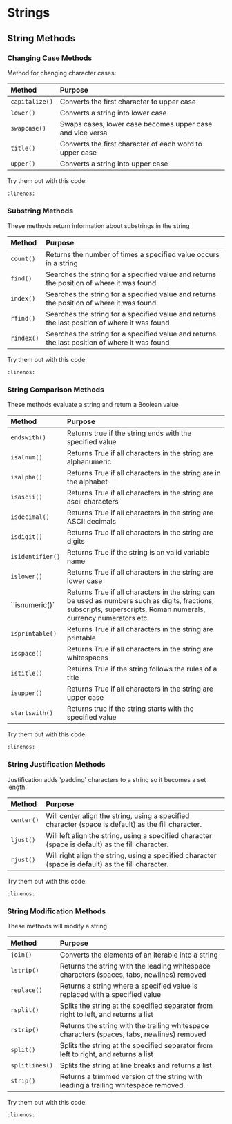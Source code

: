 # Strings

## String Methods

### Changing Case Methods

Method for changing character cases:

| Method | Purpose |
|:------ | :------ |
|`capitalize()`|Converts the first character to upper case|
|`lower()`|Converts a string into lower case|
|`swapcase()`|Swaps cases, lower case becomes upper case and vice versa|
|`title()`|Converts the first character of each word to upper case|
|`upper()`|Converts a string into upper case|

Try them out with this code:

```{literalinclude} ./python_files/string_case.py
:linenos:
```

### Substring Methods

These methods return information about substrings in the string

| Method | Purpose |
|:------ | :------ |
|`count()`|Returns the number of times a specified value occurs in a string|
|`find()`|Searches the string for a specified value and returns the position of where it was found|
|`index()`|Searches the string for a specified value and returns the position of where it was found|
|`rfind()`|Searches the string for a specified value and returns the last position of where it was found|
|`rindex()`|Searches the string for a specified value and returns the last position of where it was found|

Try them out with this code:

```{literalinclude} ./python_files/string_substring.py
:linenos:
```

### String Comparison Methods

These methods evaluate a string and return a Boolean value

| Method | Purpose |
|:------ | :------ |
|`endswith()`|Returns true if the string ends with the specified value|
|`isalnum()`|Returns True if all characters in the string are alphanumeric|
|`isalpha()`|Returns True if all characters in the string are in the alphabet|
|`isascii()`|Returns True if all characters in the string are ascii characters|
|`isdecimal()`|Returns True if all characters in the string are ASCII decimals|
|`isdigit()`|Returns True if all characters in the string are digits|
|`isidentifier()`|Returns True if the string is an valid variable name|
|`islower()`|Returns True if all characters in the string are lower case|
|``isnumeric()`|Returns True if all characters in the string can be used as numbers such as digits, fractions, subscripts, superscripts, Roman numerals, currency numerators etc.|
|`isprintable()`|Returns True if all characters in the string are printable|
|`isspace()`|Returns True if all characters in the string are whitespaces|
|`istitle()`|Returns True if the string follows the rules of a title|
|`isupper()`|Returns True if all characters in the string are upper case|
|`startswith()`|Returns true if the string starts with the specified value|

Try them out with this code:

```{literalinclude} ./python_files/string_comparison.py
:linenos:
```

### String Justification Methods

Justification adds 'padding' characters to a string so it becomes a set length.

| Method | Purpose |
|:------ | :------ |
|`center()`|Will center align the string, using a specified character (space is default) as the fill character.|
|`ljust()`|Will left align the string, using a specified character (space is default) as the fill character.|
|`rjust()`|Will right align the string, using a specified character (space is default) as the fill character.|

Try them out with this code:

```{literalinclude} ./python_files/string_justification.py
:linenos:
```

### String Modification Methods

These methods will modify a string

| Method | Purpose |
|:------ | :------ |
|`join()`|Converts the elements of an iterable into a string|
|`lstrip()`|Returns the string with the leading whitespace characters (spaces, tabs, newlines) removed|
|`replace()`|Returns a string where a specified value is replaced with a specified value|
|`rsplit()`|Splits the string at the specified separator from right to left, and returns a list|
|`rstrip()`|Returns the string with the trailing whitespace characters (spaces, tabs, newlines) removed|
|`split()`|Splits the string at the specified separator from left to right, and returns a list|
|`splitlines()`|Splits the string at line breaks and returns a list|
|`strip()`|Returns a trimmed version of the string with leading a trailing whitespace removed.|

Try them out with this code:

```{literalinclude} ./python_files/string_modify.py
:linenos:
```
